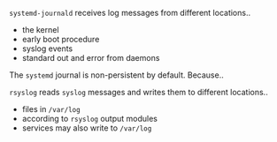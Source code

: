 `systemd-journald` receives log messages from different locations..

- the kernel
- early boot procedure
- syslog events
- standard out and error from daemons

The `systemd` journal is non-persistent by default. Because..

`rsyslog` reads `syslog` messages and writes them to different locations..

- files in `/var/log`
- according to `rsyslog` output modules
- services may also write to `/var/log`



